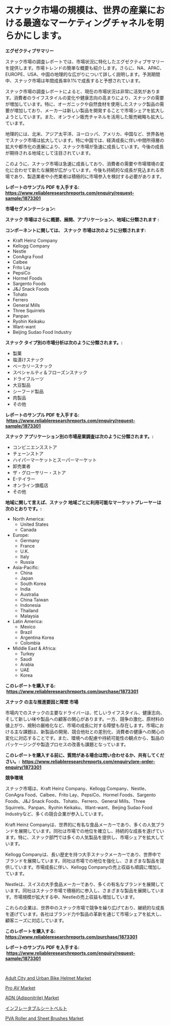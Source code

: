 <p><h1>スナック市場の規模は、世界の産業における最適なマーケティングチャネルを明らかにします。</h1></p><p><strong>エグゼクティブサマリー</strong></p>
<p><p>スナック市場の調査レポートでは、市場状況に特化したエグゼクティブサマリーを提供します。市場トレンドの簡単な概要も紹介します。さらに、NA、APAC、EUROPE、USA、中国の地理的な広がりについて詳しく説明します。予測期間中、スナック市場は年間成長率9.1%で成長すると予想されています。</p><p>スナック市場の調査レポートによると、現在の市場状況は非常に活気があります。消費者のライフスタイルの変化や健康志向の高まりにより、スナックの需要が増加しています。特に、オーガニックや自然食材を使用したスナック製品の需要が増加しており、メーカーは新しい製品を開発することで市場シェアを拡大しようとしています。また、オンライン販売チャネルを活用した販売戦略も拡大しています。</p><p>地理的には、北米、アジア太平洋、ヨーロッパ、アメリカ、中国など、世界各地でスナック市場は拡大しています。特に中国では、経済成長に伴い中間所得層の拡大や都市化の進展により、スナック市場が急速に成長しています。今後の成長が期待される地域として注目されています。</p><p>このように、スナック市場は急速に成長しており、消費者の需要や市場環境の変化に合わせて新たな展開が広がっています。今後も持続的な成長が見込まれる市場であり、製造業者や小売業者は積極的に市場参入を検討する必要があります。</p></p>
<p><strong>レポートのサンプル PDF を入手する: <a href="https://www.reliableresearchreports.com/enquiry/request-sample/1873301">https://www.reliableresearchreports.com/enquiry/request-sample/1873301</a></strong></p>
<p><strong>市場セグメンテーション:</strong></p>
<p><strong> スナック 市場はさらに概要、展開、アプリケーション、地域に分類されます :</strong></p>
<p><strong>コンポーネントに関しては、 スナック 市場は次のように分類されます: &nbsp;</strong></p>
<p><ul><li>Kraft Heinz Company</li><li>Kellogg Company</li><li>Nestle</li><li>ConAgra Food</li><li>Calbee</li><li>Frito Lay</li><li>PepsiCo</li><li>Hormel Foods</li><li>Sargento Foods</li><li>J&J Snack Foods</li><li>Tohato</li><li>Ferrero</li><li>General Mills</li><li>Three Squirrels</li><li>Panpan</li><li>Ryohin Keikaku</li><li>Want-want</li><li>Beijing Sudao Food Industry</li></ul></p>
<p><strong> スナック タイプ別の市場分析は次のように分類されます。:</strong></p>
<p><ul><li>製菓</li><li>塩漬けスナック</li><li>ベーカリースナック</li><li>スペシャルティ＆フローズンスナック</li><li>ドライフルーツ</li><li>大豆製品</li><li>シーフード製品</li><li>肉製品</li><li>その他</li></ul></p>
<p><strong>レポートのサンプル PDF を入手する: &nbsp;<a href="https://www.reliableresearchreports.com/enquiry/request-sample/1873301">https://www.reliableresearchreports.com/enquiry/request-sample/1873301</a></strong></p>
<p><strong> スナック アプリケーション別の市場産業調査は次のように分類されます。:</strong></p>
<p><ul><li>コンビニエンスストア</li><li>チェーンストア</li><li>ハイパーマーケットとスーパーマーケット</li><li>卸売業者</li><li>ザ・グローサリー・ストア</li><li>E-テイラー</li><li>オンライン旗艦店</li><li>その他</li></ul></p>
<p><strong>地域に関して言えば、スナック 地域ごとに利用可能なマーケットプレーヤーは次のとおりです。:</strong></p>
<p><ul>
    <li>
        North America:
        <ul>
            <li>United States</li>
            <li>Canada</li>
        </ul>
    </li>
    <li>
        Europe:
        <ul>
            <li>Germany</li>
            <li>France</li>
            <li>U.K.</li>
            <li>Italy</li>
            <li>Russia</li>
        </ul>
    </li>
    <li>
        Asia-Pacific:
        <ul>
            <li>China</li>
            <li>Japan</li>
            <li>South Korea</li>
            <li>India</li>
            <li>Australia</li>
            <li>China Taiwan</li>
            <li>Indonesia</li>
            <li>Thailand</li>
            <li>Malaysia</li>
        </ul>
    </li>
    <li>
        Latin America:
        <ul>
            <li>Mexico</li>
            <li>Brazil</li>
            <li>Argentina Korea</li>
            <li>Colombia</li>
        </ul>
    </li>
    <li>
        Middle East & Africa:
        <ul>
            <li>Turkey</li>
            <li>Saudi</li>
            <li>Arabia</li>
            <li>UAE</li>
            <li>Korea</li>
        </ul>
    </li>
    </ul></p>
<p><strong>このレポートを購入する: &nbsp;<a href="https://www.reliableresearchreports.com/purchase/1873301">https://www.reliableresearchreports.com/purchase/1873301</a></strong></p>
<p><strong>スナック の主な推進要因と障壁 市場</strong></p>
<p><p>市場内でのスナックの主要なドライバーは、忙しいライフスタイル、健康志向、そして新しい味や製品への顧客の関心があります。一方、競争の激化、原材料の値上がり、規制の厳格化など、市場の成長に対する障壁も存在します。市場における主な課題は、新製品の開発、競合他社との差別化、消費者の健康への関心の変化に対応することです。また、環境への配慮や持続可能性の観点から、製品のパッケージングや製造プロセスの改善も課題となっています。</p></p>
<p><strong>このレポートを購入する前に、質問がある場合は問い合わせるか、共有してください。:&nbsp; <a href="https://www.reliableresearchreports.com/enquiry/pre-order-enquiry/1873301">https://www.reliableresearchreports.com/enquiry/pre-order-enquiry/1873301</a></strong></p>
<p><strong>競争環境</strong></p>
<p><p>スナック市場は、Kraft Heinz Company、Kellogg Company、Nestle、ConAgra Food、Calbee、Frito Lay、PepsiCo、Hormel Foods、Sargento Foods、J&J Snack Foods、Tohato、Ferrero、General Mills、Three Squirrels、Panpan、Ryohin Keikaku、Want-want、Beijing Sudao Food Industryなど、多くの競合企業が参入しています。</p><p>Kraft Heinz Companyは、世界的に有名な食品メーカーであり、多くの人気ブランドを展開しています。同社は市場での地位を確立し、持続的な成長を遂げています。特に、スナック部門では多くの人気製品を提供し、市場シェアを拡大しています。</p><p>Kellogg Companyは、長い歴史を持つ大手スナックメーカーであり、世界中でブランドを展開しています。同社は市場での地位を強化し、さまざまな製品を提供しています。市場成長に伴い、Kellogg Companyの売上収益も順調に増加しています。</p><p>Nestleは、スイスの大手食品メーカーであり、多くの有名なブランドを展開しています。同社はスナック市場で積極的に参入し、さまざまな製品を展開しています。市場規模が拡大する中、Nestleの売上収益も増加しています。</p><p>これらの企業は、世界中のスナック市場で競争を繰り広げており、継続的な成長を遂げています。各社はブランド力や製品の革新を通じて市場シェアを拡大し、顧客ニーズに対応しています。</p></p>
<p><strong>このレポートを購入する: &nbsp; <a href="https://www.reliableresearchreports.com/purchase/1873301">https://www.reliableresearchreports.com/purchase/1873301</a></strong></p>
<p><strong>レポートのサンプル PDF を入手する: &nbsp;<a href="https://www.reliableresearchreports.com/enquiry/request-sample/1873301">https://www.reliableresearchreports.com/enquiry/request-sample/1873301</a></strong><strong></strong></p>
<p>&nbsp;</p>
<p><p><a href="https://github.com/arionmp/Market-Research-Report-List-2/blob/main/adult-city-and-urban-bike-helmet-market.md">Adult City and Urban Bike Helmet Market</a></p><p><a href="https://view.publitas.com/reportprime-1/pro-av-market-size-furnishes-valuable-information-encompassing-market-share-market-trends-and-projections-spanning-from-2024-to-2031/">Pro AV Market</a></p><p><a href="https://github.com/markusgodoy/Market-Research-Report-List-2/blob/main/adn-adiponitrile-market.md">ADN (Adiponitrile) Market</a></p><p><a href="https://medium.com/@attyourniture/%E3%82%A4%E3%83%B3%E3%83%95%E3%83%AC%E3%83%BC%E3%82%BF%E3%83%96%E3%83%AB%E3%82%B7%E3%83%BC%E3%83%88%E3%83%99%E3%83%AB%E3%83%88%E5%B8%82%E5%A0%B4-%E7%AB%B6%E4%BA%89%E5%88%86%E6%9E%90-%E5%B8%82%E5%A0%B4%E5%8B%95%E5%90%91-%E3%81%8A%E3%82%88%E3%81%B32031%E5%B9%B4%E3%81%BE%E3%81%A7%E3%81%AE%E4%BA%88%E6%B8%AC-1853eeda27a7">インフレータブルシートベルト</a></p><p><a href="https://shimmer-gardenia-37a.notion.site/PVA-Roller-and-Sheet-Brushes-Market-Growth-Market-Trends-COVID-19-Impact-and-Forecasts-for-period-5aebee0b9a2f4f4ab0459920fa4a33e2">PVA Roller and Sheet Brushes Market</a></p></p>